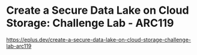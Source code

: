 # Create a Secure Data Lake on Cloud Storage: Challenge Lab - ARC119

<https://eplus.dev/create-a-secure-data-lake-on-cloud-storage-challenge-lab-arc119>